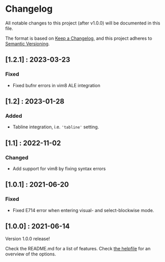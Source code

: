# Changelog

All notable changes to this project (after v1.0.0) will be documented in this file.

The format is based on [Keep a Changelog](https://keepachangelog.com/en/1.0.0/),
and this project adheres to [Semantic Versioning](https://semver.org/spec/v2.0.0.html).

## [1.2.1] : 2023-03-23

### Fixed
- Fixed bufnr errors in vim8 ALE integration

## [1.2] : 2023-01-28

### Added
- Tabline integration, i.e. `'tabline'` setting.

## [1.1] : 2022-11-02

### Changed
- Add support for vim8 by fixing syntax errors

## [1.0.1] : 2021-06-20

### Fixed
- Fixed E714 error when entering visual- and select-blockwise mode.

## [1.0.0] : 2021-06-14

Version 1.0.0 release!

Check the README.md for a list of features.
Check [the helpfile](doc/mellow-statusline.txt) for an overview of the options.
